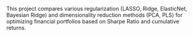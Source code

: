 This project compares various regularization (LASSO, Ridge, ElasticNet, Bayesian Ridge) and dimensionality reduction methods (PCA, PLS) for optimizing financial portfolios based on Sharpe Ratio and cumulative returns.
